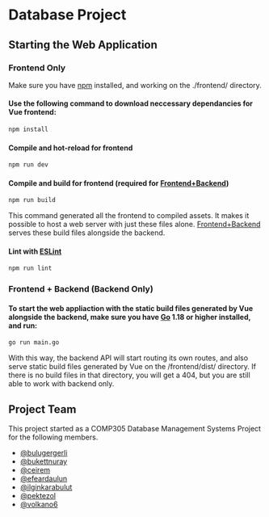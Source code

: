 # Database Project

## Starting the Web Application

### Frontend Only
Make sure you have [npm](https://nodejs.org/en/) installed, and working on the ./frontend/ directory.
#### Use the following command to download neccessary dependancies for Vue frontend:
```sh
npm install
```
#### Compile and hot-reload for frontend
```sh
npm run dev
```
#### Compile and build for frontend (required for [Frontend+Backend](#frontend--backend-backend-only))
```sh
npm run build
```
This command generated all the frontend to compiled assets. It makes it possible to host a web server with just these files alone. [Frontend+Backend](#frontend--backend-backend-only) serves these build files alongside the backend.
#### Lint with [ESLint](https://eslint.org/)

```sh
npm run lint
```

### Frontend + Backend (Backend Only)

#### To start the web appliaction with the static build files generated by Vue alongside the backend, make sure you have [Go](https://go.dev/) 1.18 or higher installed, and run:
```sh
go run main.go
```
With this way, the backend API will start routing its own routes, and also serve static build files generated by Vue on the /frontend/dist/ directory. If there is no build files in that directory, you will get a 404, but you are still able to work with backend only.
## Project Team
This project started as a COMP305 Database Management Systems Project for the following members.
* [@bulugergerli](https://github.com/bulugergerli)
* [@bukettnuray](https://github.com/bukettnuray)
* [@ceirem](https://github.com/ceirem)
* [@efeardaulun](https://github.com/efeardaulun)
* [@ilginkarabulut](https://github.com/ilginkarabulut)
* [@pektezol](https://github.com/pektezol)
* [@volkano6](https://github.com/volkano6)